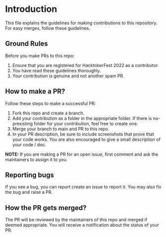 # Introduction
This file explains the guidelines for making contributions to this repository. For easy merges, follow these guidelines.

## Ground Rules
Before you make PRs to this repo:

1. Ensure that you are registered for HacktoberFest 2022 as a contributor.
2. You have read these guidelines thoroughly.
3. Your contribution is genuine and not another spam PR.

## How to make a PR?
Follow these steps to make a successful PR:

1. Fork this repo and create a branch. 
2. Add your contribution as a folder in the appropriate folder. If there is no-prexisting folder for your contribution, feel free to create one.
3. Merge your branch to main and PR to this repo.
4. In your PR description, be sure to include screenshots that prove that your code works. You are also encouraged to give a small description of your code / doc.

**NOTE:** If you are making a PR for an open issue, first comment and ask the maintainers to assign it to you. 

## Reporting bugs
If you see a bug, you can report create an issue to report it. You may also fix the bug and raise a PR. 

## How the PR gets merged?
The PR will be reviewed by the maintainers of this repo and merged if deemed appropriate. You will receive a notification about the status of your PR. 

